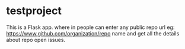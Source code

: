 # testproject
This is a Flask app.
where in people can enter any public repo url eg: https://www.github.com/organization/repo name and get all the details about repo open issues.








